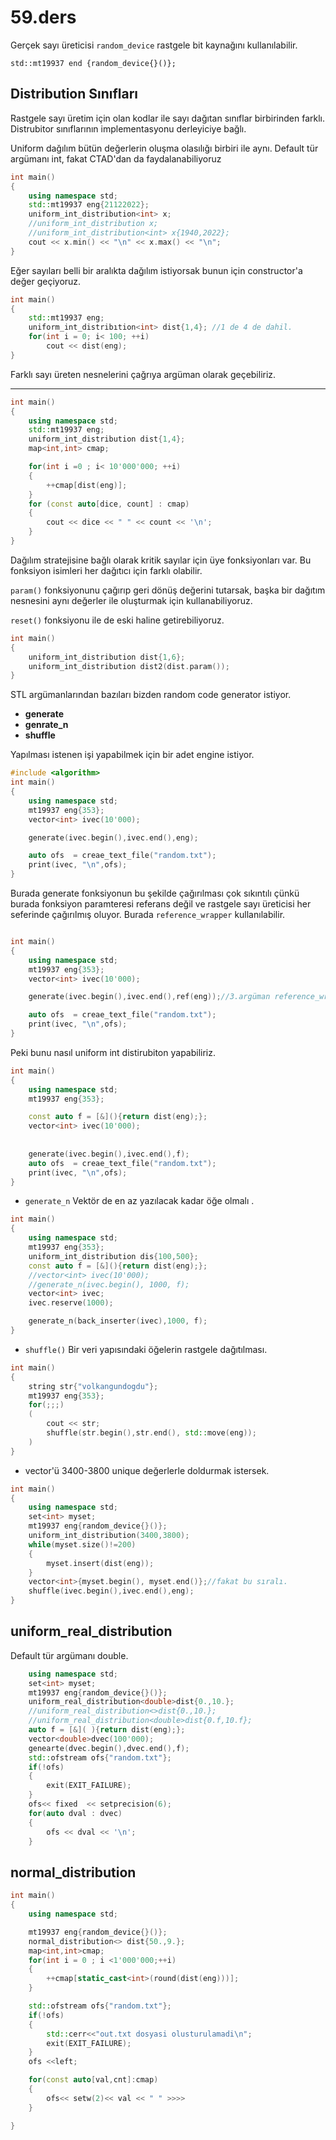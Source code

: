 # 59.ders

Gerçek sayı üreticisi `random_device` rastgele bit kaynağını kullanılabilir.

`std::mt19937 end {random_device{}()};`

## Distribution Sınıfları

Rastgele sayı üretim için olan kodlar ile sayı dağıtan sınıflar birbirinden farklı. Distrubitor sınıflarının implementasyonu derleyiciye bağlı.

Uniform dağılım bütün değerlerin oluşma olasılığı birbiri ile aynı. Default tür argümanı int, fakat CTAD'dan da faydalanabiliyoruz

```c++
int main()
{
    using namespace std;
    std::mt19937 eng{21122022};
    uniform_int_distribution<int> x;
    //uniform_int_distribution x;
    //uniform_int_distribution<int> x{1940,2022};
    cout << x.min() << "\n" << x.max() << "\n";
}
```

Eğer sayıları belli bir aralıkta dağılım istiyorsak bunun için constructor'a değer geçiyoruz.

```c++
int main()
{
    std::mt19937 eng;
    uniform_int_distribıtion<int> dist{1,4}; //1 de 4 de dahil.
    for(int i = 0; i< 100; ++i)
        cout << dist(eng);
}
```

Farklı sayı üreten nesnelerini çağrıya argüman olarak geçebiliriz.

---

```c++
int main()
{
    using namespace std;
    std::mt19937 eng;
    uniform_int_distribution dist{1,4};
    map<int,int> cmap;

    for(int i =0 ; i< 10'000'000; ++i)
    {
        ++cmap[dist(eng)];
    }
    for (const auto[dice, count] : cmap)
    {
        cout << dice << " " << count << '\n';
    }    
}
```

Dağılım stratejisine bağlı olarak kritik sayılar için üye fonksiyonları var. Bu fonksiyon isimleri her dağıtıcı için farklı olabilir.

`param()` fonksiyonunu çağırıp geri dönüş değerini tutarsak, başka bir dağıtım nesnesini aynı değerler ile oluşturmak için kullanabiliyoruz.

`reset()` fonksiyonu ile de eski haline getirebiliyoruz.

```c++
int main()
{
    uniform_int_distribution dist{1,6};
    uniform_int_distribution dist2(dist.param());
}
```

STL argümanlarından bazıları bizden random code generator istiyor.

- **generate**
- **genrate_n**
- **shuffle**

Yapılması istenen işi yapabilmek için bir adet engine istiyor.

```c++
#include <algorithm>
int main()
{
    using namespace std;
    mt19937 eng{353};
    vector<int> ivec(10'000);

    generate(ivec.begin(),ivec.end(),eng);

    auto ofs  = creae_text_file("random.txt");
    print(ivec, "\n",ofs);
}
```

Burada generate fonksiyonun bu şekilde çağırılması çok sıkıntılı çünkü burada fonksiyon paramteresi referans değil ve rastgele sayı üreticisi her seferinde çağırılmış oluyor. Burada `reference_wrapper` kullanılabilir.

```c++

int main()
{
    using namespace std;
    mt19937 eng{353};
    vector<int> ivec(10'000);

    generate(ivec.begin(),ivec.end(),ref(eng));//3.argüman reference_wrapper<mt19937> sadece pointer'ı kullanıyoruz. Çalışan kodun maliyeti değişiyro

    auto ofs  = creae_text_file("random.txt");
    print(ivec, "\n",ofs);
}
```

Peki bunu nasıl uniform int distirubiton yapabiliriz.

```c++
int main()
{
    using namespace std;
    mt19937 eng{353};

    const auto f = [&](){return dist(eng);};
    vector<int> ivec(10'000);
    
    
    generate(ivec.begin(),ivec.end(),f);
    auto ofs  = creae_text_file("random.txt");
    print(ivec, "\n",ofs);
}
```

- `generate_n` Vektör de en az yazılacak kadar öğe olmalı .

```c++
int main()
{
    using namespace std;
    mt19937 eng{353};
    uniform_int_distribution dis{100,500};
    const auto f = [&](){return dist(eng);};
    //vector<int> ivec(10'000);
    //generate_n(ivec.begin(), 1000, f);
    vector<int> ivec;
    ivec.reserve(1000);

    generate_n(back_inserter(ivec),1000, f);
}
```

- `shuffle()` Bir veri yapısındaki öğelerin rastgele dağıtılması.

```c++
int main()
{
    string str{"volkangundogdu"};
    mt19937 eng{353};
    for(;;;)
    (
        cout << str;
        shuffle(str.begin(),str.end(), std::move(eng));
    )
}
```

- vector'ü 3400-3800 unique değerlerle doldurmak istersek.

```c++
int main()
{
    using namespace std;
    set<int> myset;
    mt19937 eng{random_device{}()};
    uniform_int_distribution(3400,3800);
    while(myset.size()!=200)
    {
        myset.insert(dist(eng));
    }
    vector<int>{myset.begin(), myset.end()};//fakat bu sıralı.
    shuffle(ivec.begin(),ivec.end(),eng);
}
```

## uniform_real_distribution

Default tür argümanı double.

```c++
    using namespace std;
    set<int> myset;
    mt19937 eng{random_device{}()};
    uniform_real_distribution<double>dist{0.,10.};
    //uniform_real_distribution<>dist{0.,10.};
    //uniform_real_distribution<double>dist{0.f,10.f};
    auto f = [&]( ){return dist(eng);};
    vector<double>dvec(100'000);
    genearte(dvec.begin(),dvec.end(),f);
    std::ofstream ofs{"random.txt"};
    if(!ofs)
    {
        exit(EXIT_FAILURE);
    }
    ofs<< fixed  << setprecision(6);
    for(auto dval : dvec)
    {
        ofs << dval << '\n';
    }
```

## normal_distribution

```c++
int main()
{
    using namespace std;

    mt19937 eng{random_device{}()};
    normal_distribution<> dist{50.,9.};
    map<int,int>cmap;
    for(int i = 0 ; i <1'000'000;++i)
    {
        ++cmap[static_cast<int>(round(dist(eng)))];
    }

    std::ofstream ofs{"random.txt"};
    if(!ofs)
    {
        std::cerr<<"out.txt dosyasi olusturulamadi\n";
        exit(EXIT_FAILURE);
    }
    ofs <<left;

    for(const auto[val,cnt]:cmap)
    {
        ofs<< setw(2)<< val << " " >>>>
    }

}

```

